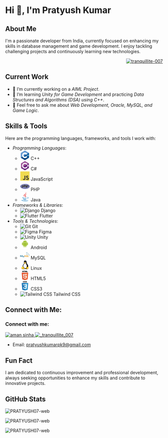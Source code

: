 # Hi 👋, I'm Pratyush Kumar

## About Me
I'm a passionate developer from India, currently focused on enhancing my skills in database management and game development. I enjoy tackling challenging projects and continuously learning new technologies.

<p align="right">
    <a href="https://github.com/ryo-ma/github-profile-trophy">
        <img src="https://komarev.com/ghpvc/?username=tranquillite-007&label=Profile%20views&color=0e75b6&style=flat" alt="tranquillite-007" />
    </a>
</p>

## Current Work
- 🔭 I’m currently working on a *AIML Project*.
- 🌱 I’m learning *Unity for Game Development* and practicing *Data Structures and Algorithms (DSA) using C++*.
- 💬 Feel free to ask me about *Web Development, Oracle, MySQL, and Game Logic*.

## Skills & Tools
Here are the programming languages, frameworks, and tools I work with:
- *Programming Languages*: 
    - <img src="https://raw.githubusercontent.com/devicons/devicon/master/icons/cplusplus/cplusplus-original.svg" alt="C++" width="30" height="30"/> C++
    - <img src="https://raw.githubusercontent.com/devicons/devicon/master/icons/csharp/csharp-original.svg" alt="C#" width="30" height="30"/> C#
    <!-- - <img src="https://raw.githubusercontent.com/devicons/devicon/master/icons/python/python-original.svg" alt="Python" width="30" height="30"/> Python -->
    - <img src="https://raw.githubusercontent.com/devicons/devicon/master/icons/javascript/javascript-original.svg" alt="JavaScript" width="30" height="30"/> JavaScript
    - <img src="https://raw.githubusercontent.com/devicons/devicon/master/icons/php/php-original.svg" alt="PHP" width="30" height="30"/> PHP
    <!-- - <img src="https://raw.githubusercontent.com/devicons/devicon/master/icons/c/c-original.svg" alt="C" width="30" height="30"/> C -->
    - <img src="https://raw.githubusercontent.com/devicons/devicon/master/icons/java/java-original.svg" alt="Java" width="30" height="30"/> Java
- *Frameworks & Libraries*: 
    - <img src="https://cdn.worldvectorlogo.com/logos/django.svg" alt="Django" width="30" height="30"/> Django
    - <img src="https://www.vectorlogo.zone/logos/flutterio/flutterio-icon.svg" alt="Flutter" width="30" height="30"/> Flutter
- *Tools & Technologies*: 
    - <img src="https://www.vectorlogo.zone/logos/git-scm/git-scm-icon.svg" alt="Git" width="30" height="30"/> Git
    - <img src="https://www.vectorlogo.zone/logos/figma/figma-icon.svg" alt="Figma" width="30" height="30"/> Figma
    - <img src="https://www.vectorlogo.zone/logos/unity3d/unity3d-icon.svg" alt="Unity" width="30" height="30"/> Unity
    - <img src="https://raw.githubusercontent.com/devicons/devicon/master/icons/android/android-original-wordmark.svg" alt="Android" width="30" height="30"/> Android
    - <img src="https://raw.githubusercontent.com/devicons/devicon/master/icons/mysql/mysql-original-wordmark.svg" alt="MySQL" width="30" height="30"/> MySQL
    <!-- - <img src="https://www.svgrepo.com/show/303229/microsoft-sql-server-logo.svg" alt="Microsoft SQL Server" width="30" height="30"/> Microsoft SQL Server -->
    - <img src="https://raw.githubusercontent.com/devicons/devicon/master/icons/linux/linux-original.svg" alt="Linux" width="30" height="30"/> Linux
    - <img src="https://raw.githubusercontent.com/devicons/devicon/master/icons/html5/html5-original-wordmark.svg" alt="HTML5" width="30" height="30"/> HTML5
    - <img src="https://raw.githubusercontent.com/devicons/devicon/master/icons/css3/css3-original-wordmark.svg" alt="CSS3" width="30" height="30"/> CSS3
    - <img src="https://www.vectorlogo.zone/logos/tailwindcss/tailwindcss-icon.svg" alt="Tailwind CSS" width="30" height="30"/> Tailwind CSS

<!--
## Projects
Here are some of my notable projects:
- [Project Name 1](#) - Brief description of the project.
- [Project Name 2](#) - Brief description of the project.
- [Project Name 3](#) - Brief description of the project.

## Achievements
- [Achievement 1](#) - Description of the achievement.
- [Achievement 2](#) - Description of the achievement.
-->

## Connect with Me:
<h3 align="left">Connect with me:</h3>
<p align="left">
    <a href="https://www.linkedin.com/in/pratyush-kumar-aa9341259/" target="blank">
        <img src="https://raw.githubusercontent.com/rahuldkjain/github-profile-readme-generator/master/src/images/icons/Social/linked-in-alt.svg" alt="aman sinha" height="30" width="40" />
    </a>
    <a href="https://leetcode.com/u/Pratyush_Kumar07/" target="blank">
        <img src="https://raw.githubusercontent.com/rahuldkjain/github-profile-readme-generator/master/src/images/icons/Social/leet-code.svg" alt="_tranquillite_007" height="30" width="40" />
    </a>
</p>

- Email: [pratyushkumarpk9@gmail.com](mailto:pratyushkumarpk9@gmail.com)

## Fun Fact
I am dedicated to continuous improvement and professional development, always seeking opportunities to enhance my skills and contribute to innovative projects.

## GitHub Stats
<p align="left">
    <img src="https://github-readme-stats.vercel.app/api?username=PRATYUSH07-web&show_icons=true&locale=en" alt="PRATYUSH07-web" />
</p>
<p align="left">
    <img src="https://github-readme-stats.vercel.app/api/top-langs?username=PRATYUSH07-web&show_icons=true&locale=en&layout=compact" alt="PRATYUSH07-web" />
</p>
<p align="left">
    <img src="https://github-readme-streak-stats.herokuapp.com/?user=PRATYUSH07-web&" alt="PRATYUSH07-web" />
</p>
